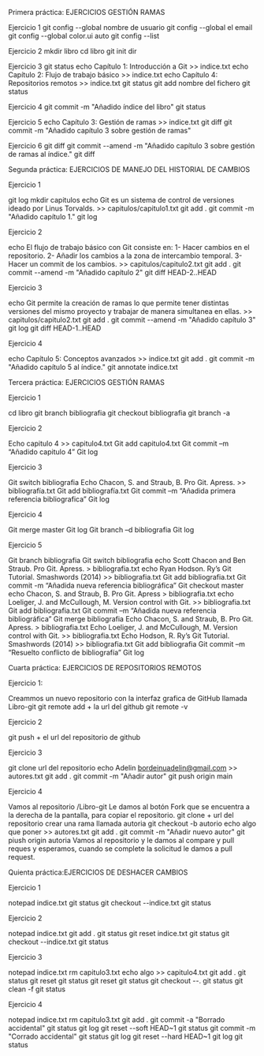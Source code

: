 Primera práctica: EJERCICIOS GESTIÓN RAMAS

Ejercicio 1
git config --global nombre de usuario
git config --global el email
git config --global color.ui auto
git config --list

Ejercicio 2
mkdir libro
cd libro
git init
dir

Ejercicio 3
git status
echo Capítulo 1: Introducción a Git >> indice.txt
echo Capítulo 2: Flujo de trabajo básico >> indice.txt
echo Capítulo 4: Repositorios remotos >> indice.txt
git status
git add nombre del fichero
git status

Ejercicio 4
git commit -m "Añadido índice del libro"
git status

Ejercicio 5
echo Capítulo 3: Gestión de ramas >> indice.txt
git diff
git commit -m "Añadido capítulo 3 sobre gestión de ramas"

Ejercicio 6
git diff
git commit --amend -m "Añadido capítulo 3 sobre gestión de ramas al índice."
git diff

Segunda práctica: EJERCICIOS DE MANEJO DEL HISTORIAL DE CAMBIOS

Ejercicio 1

git log
mkdir capitulos
echo Git es un sistema de control de versiones ideado por Linus Torvalds. >> capitulos/capitulo1.txt
git add .
git commit -m "Añadido capítulo 1."
git log

Ejercicio 2

echo El flujo de trabajo básico con Git consiste en: 1- Hacer cambios en el repositorio. 2- Añadir los cambios a la zona de intercambio temporal. 3- Hacer un commit de los cambios. >> capitulos/capitulo2.txt
git add .
git commit --amend -m "Añadido capítulo 2"
git diff HEAD-2..HEAD

Ejercicio 3

echo Git permite la creación de ramas lo que permite tener distintas versiones del mismo proyecto y trabajar de manera simultanea en ellas. >> capitulos/capitulo2.txt
git add .
git commit --amend -m "Añadido capítulo 3"
git log
git diff HEAD-1..HEAD

Ejercicio 4

echo Capítulo 5: Conceptos avanzados >> indice.txt
git add .
git commit -m "Añadido capítulo 5 al índice."
git annotate indice.txt

Tercera práctica: EJERCICIOS GESTIÓN RAMAS

Ejercicio 1

cd libro
git branch bibliografia
git checkout bibliografia
git branch -a

Ejercicio 2

Echo capitulo 4 >> capitulo4.txt 
Git add capitulo4.txt 
Git commit –m “Añadido capitulo 4” 
Git log

Ejercicio 3

Git switch bibliografia
Echo Chacon, S. and Straub, B. Pro Git. Apress. >> bibliografía.txt 
Git add bibliografía.txt 
Git commit –m “Añadida primera referencia bibliografica” 
Git log

Ejercicio 4

Git merge master 
Git log 
Git branch –d bibliografia 
Git log 

Ejercicio 5

Git branch bibliografia
Git switch bibliografia
echo Scott Chacon and Ben Straub. Pro Git. Apress. > bibliografia.txt
echo Ryan Hodson. Ry’s Git Tutorial. Smashwords (2014) >> bibliografia.txt
Git add bibliografia.txt
Git commit -m “Añadida nueva referencia bibliográfica”
Git checkout master
echo Chacon, S. and Straub, B. Pro Git. Apress > bibliografia.txt
echo Loeliger, J. and McCullough, M. Version control with Git. >> bibliografia.txt
Git add bibliografia.txt
Git commit –m “Añadida nueva referencia bibliográfica” 
Git merge bibliografia
Echo Chacon, S. and Straub, B. Pro Git. Apress. > bibliografia.txt
Echo Loeliger, J. and McCullough, M. Version control with Git. >> bibliografia.txt
Echo Hodson, R. Ry’s Git Tutorial. Smashwords (2014) >> bibliografia.txt
Git add bibliografia
Git commit –m “Resuelto conflicto de bibliografía” 
Git log

Cuarta práctica: EJERCICIOS DE REPOSITORIOS REMOTOS

Ejercicio 1: 

Creammos un nuevo repositorio con la interfaz grafica de GitHub llamada Libro-git
git remote add + la url del github
git remote -v 

Ejercicio 2 

git push + el url del repositorio de github

Ejercicio 3  

git clone url del repositorio
echo Adelin bordeinuadelin@gmail.com >> autores.txt
git add .
git commit -m "Añadir autor"
git push origin main

Ejercicio 4 

Vamos al repositorio /Libro-git 
Le damos al botón Fork que se encuentra a la derecha de la pantalla, para copiar el repositorio.
git clone + url del repositorio
crear una rama llamada autoria
git checkout -b autorio
echo algo que poner >> autores.txt
git add .
git commit -m "Añadir nuevo autor"
git piush origin autoria
Vamos al repositorio y le damos al compare y pull reques y esperamos, cuando se complete la solicitud le damos a pull request.

Quienta práctica:EJERCICIOS DE DESHACER CAMBIOS 

Ejercicio 1

notepad indice.txt
git status
git checkout --indice.txt
git status

Ejercicio 2

notepad indice.txt
git add .
git status
git reset indice.txt
git status
git checkout --indice.txt
git status

Ejercicio 3

notepad indice.txt
rm capitulo3.txt
echo algo >> capitulo4.txt
git add .
git status
git reset
git status
git reset 
git status
git checkout --.
git status
git clean -f
git status

Ejercicio 4

notepad indice.txt
rm capitulo3.txt
git add .
git commit -a "Borrado accidental"
git status
git log
git reset --soft HEAD~1
git status
git commit -m "Corrado accidental"
git status
git log
git reset --hard HEAD~1
git log
git status

